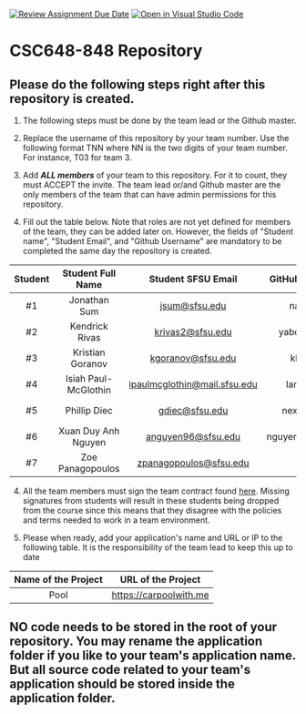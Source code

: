 [![Review Assignment Due Date](https://classroom.github.com/assets/deadline-readme-button-24ddc0f5d75046c5622901739e7c5dd533143b0c8e959d652212380cedb1ea36.svg)](https://classroom.github.com/a/Js4uHtYT)
[![Open in Visual Studio Code](https://classroom.github.com/assets/open-in-vscode-718a45dd9cf7e7f842a935f5ebbe5719a5e09af4491e668f4dbf3b35d5cca122.svg)](https://classroom.github.com/online_ide?assignment_repo_id=11691892&assignment_repo_type=AssignmentRepo)
# CSC648-848 Repository

## Please do the following steps right after this repository is created.

1. The following steps must be done by the team lead or the Github master. 

2. Replace the username of this repository by your team number. Use the following format TNN where NN is the two digits of your team number. For instance, T03 for team 3. 

2. Add ***ALL members*** of your team to this repository. For it to count, they must ACCEPT the invite. The team lead or/and Github master are the only members of the team that can have admin permissions for this repository. 

3. Fill out the table below. Note that roles are not yet defined for members of the team, they can be added later on. However, the fields of "Student name", "Student Email", and "Github Username" are mandatory to be completed the same day the repository is created. 


| Student      | Student Full Name |Student SFSU Email | GitHub Username | Discord Username   |       Role       |
|    :---:     |   :---:           |       :---:       |     :---:       |        :---:       |:----------------:| 
|      #1      |    Jonathan Sum   |     jsum@sfsu.edu |    nasalito9    |      hoe2          |  Database Duke   |
|      #2      |  Kendrick Rivas   |  krivas2@sfsu.edu |  yaboikendrick  |  kendrickkrivas    | Frontend Support |
|      #3      |  Kristian Goranov |  kgoranov@sfsu.edu|  kkrstchn       |  bonemaster7977    |  Fullstack Lead  |
|      #4      |Isiah Paul-McGlothin|ipaulmcglothin@mail.sfsu.edu|IamGemek|     gemek         |    UX Expert     |
|      #5      |  Phillip Diec     |     gdiec@sfsu.edu|   nexusstar12   |      Nexusstar     |  Backend Baron   |
|      #6      |Xuan Duy Anh Nguyen| anguyen96@sfsu.edu|nguyenxuanduyanh |      nxdanh        |  Frontend Lead   |
|      #7      |  Zoe Panagopoulos |zpanagopoulos@sfsu.edu| zrrrpy       |       zrrrpy       |    Team Lead     |


4. All the team members must sign the team contract found [here](https://forms.gle/dxATAsa9isXKbcBn7). Missing signatures from students will result in these students being dropped from the course since this means that they disagree with the policies and terms needed to work in a team environment. 

4. Please when ready, add your application's name and URL or IP to the following table. It is the responsibility of the team lead to keep this up to date 

| Name of the Project |     URL of the Project      | 
|:-------------------:|:---------------------------:|
|        Pool         | https://carpoolwith.me      |
 

## NO code needs to be stored in the root of your repository. You may rename the application folder if you like to your team's application name. But all source code related to your team's application should be stored inside the application folder.
